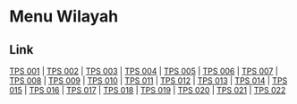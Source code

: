 # Menu Wilayah

## Link

[TPS 001](https://github.com/gigit-pemilu/pemilu-2024-51-bali/tree/main/pilpres/hitung-suara/sub/51-bali/sub/07-karangasem/sub/06-bebandem/sub/2006-bungaya-kangin/sub/001-tps)
 | 
[TPS 002](https://github.com/gigit-pemilu/pemilu-2024-51-bali/tree/main/pilpres/hitung-suara/sub/51-bali/sub/07-karangasem/sub/06-bebandem/sub/2006-bungaya-kangin/sub/002-tps)
 | 
[TPS 003](https://github.com/gigit-pemilu/pemilu-2024-51-bali/tree/main/pilpres/hitung-suara/sub/51-bali/sub/07-karangasem/sub/06-bebandem/sub/2006-bungaya-kangin/sub/003-tps)
 | 
[TPS 004](https://github.com/gigit-pemilu/pemilu-2024-51-bali/tree/main/pilpres/hitung-suara/sub/51-bali/sub/07-karangasem/sub/06-bebandem/sub/2006-bungaya-kangin/sub/004-tps)
 | 
[TPS 005](https://github.com/gigit-pemilu/pemilu-2024-51-bali/tree/main/pilpres/hitung-suara/sub/51-bali/sub/07-karangasem/sub/06-bebandem/sub/2006-bungaya-kangin/sub/005-tps)
 | 
[TPS 006](https://github.com/gigit-pemilu/pemilu-2024-51-bali/tree/main/pilpres/hitung-suara/sub/51-bali/sub/07-karangasem/sub/06-bebandem/sub/2006-bungaya-kangin/sub/006-tps)
 | 
[TPS 007](https://github.com/gigit-pemilu/pemilu-2024-51-bali/tree/main/pilpres/hitung-suara/sub/51-bali/sub/07-karangasem/sub/06-bebandem/sub/2006-bungaya-kangin/sub/007-tps)
 | 
[TPS 008](https://github.com/gigit-pemilu/pemilu-2024-51-bali/tree/main/pilpres/hitung-suara/sub/51-bali/sub/07-karangasem/sub/06-bebandem/sub/2006-bungaya-kangin/sub/008-tps)
 | 
[TPS 009](https://github.com/gigit-pemilu/pemilu-2024-51-bali/tree/main/pilpres/hitung-suara/sub/51-bali/sub/07-karangasem/sub/06-bebandem/sub/2006-bungaya-kangin/sub/009-tps)
 | 
[TPS 010](https://github.com/gigit-pemilu/pemilu-2024-51-bali/tree/main/pilpres/hitung-suara/sub/51-bali/sub/07-karangasem/sub/06-bebandem/sub/2006-bungaya-kangin/sub/010-tps)
 | 
[TPS 011](https://github.com/gigit-pemilu/pemilu-2024-51-bali/tree/main/pilpres/hitung-suara/sub/51-bali/sub/07-karangasem/sub/06-bebandem/sub/2006-bungaya-kangin/sub/011-tps)
 | 
[TPS 012](https://github.com/gigit-pemilu/pemilu-2024-51-bali/tree/main/pilpres/hitung-suara/sub/51-bali/sub/07-karangasem/sub/06-bebandem/sub/2006-bungaya-kangin/sub/012-tps)
 | 
[TPS 013](https://github.com/gigit-pemilu/pemilu-2024-51-bali/tree/main/pilpres/hitung-suara/sub/51-bali/sub/07-karangasem/sub/06-bebandem/sub/2006-bungaya-kangin/sub/013-tps)
 | 
[TPS 014](https://github.com/gigit-pemilu/pemilu-2024-51-bali/tree/main/pilpres/hitung-suara/sub/51-bali/sub/07-karangasem/sub/06-bebandem/sub/2006-bungaya-kangin/sub/014-tps)
 | 
[TPS 015](https://github.com/gigit-pemilu/pemilu-2024-51-bali/tree/main/pilpres/hitung-suara/sub/51-bali/sub/07-karangasem/sub/06-bebandem/sub/2006-bungaya-kangin/sub/015-tps)
 | 
[TPS 016](https://github.com/gigit-pemilu/pemilu-2024-51-bali/tree/main/pilpres/hitung-suara/sub/51-bali/sub/07-karangasem/sub/06-bebandem/sub/2006-bungaya-kangin/sub/016-tps)
 | 
[TPS 017](https://github.com/gigit-pemilu/pemilu-2024-51-bali/tree/main/pilpres/hitung-suara/sub/51-bali/sub/07-karangasem/sub/06-bebandem/sub/2006-bungaya-kangin/sub/017-tps)
 | 
[TPS 018](https://github.com/gigit-pemilu/pemilu-2024-51-bali/tree/main/pilpres/hitung-suara/sub/51-bali/sub/07-karangasem/sub/06-bebandem/sub/2006-bungaya-kangin/sub/018-tps)
 | 
[TPS 019](https://github.com/gigit-pemilu/pemilu-2024-51-bali/tree/main/pilpres/hitung-suara/sub/51-bali/sub/07-karangasem/sub/06-bebandem/sub/2006-bungaya-kangin/sub/019-tps)
 | 
[TPS 020](https://github.com/gigit-pemilu/pemilu-2024-51-bali/tree/main/pilpres/hitung-suara/sub/51-bali/sub/07-karangasem/sub/06-bebandem/sub/2006-bungaya-kangin/sub/020-tps)
 | 
[TPS 021](https://github.com/gigit-pemilu/pemilu-2024-51-bali/tree/main/pilpres/hitung-suara/sub/51-bali/sub/07-karangasem/sub/06-bebandem/sub/2006-bungaya-kangin/sub/021-tps)
 | 
[TPS 022](https://github.com/gigit-pemilu/pemilu-2024-51-bali/tree/main/pilpres/hitung-suara/sub/51-bali/sub/07-karangasem/sub/06-bebandem/sub/2006-bungaya-kangin/sub/022-tps)

